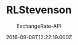 ---
title: RLStevenson
github: https://github.com/ExchangeRate-API/rlstevenson-jekyll-theme
demo: https://www.exchangerate-api.com/rlstevenson/
author: ExchangeRate-API
ssg:
  - Jekyll
cms:
  - No Cms
date: 2016-09-08T12:22:19.000Z
github_branch: master
description: 'A Bootstrap clone of the popular Hyde theme for Jekyll. '
stale: true
---